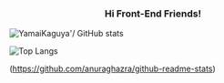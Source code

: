 <h3 align="center">Hi Front-End Friends!</h3>

![YamaiKaguya'/ GitHub stats](https://github-readme-stats.vercel.app/api?username=YamaiKaguya&show_icons=true&theme=radical&bg_color=00000000&text_color=a3a3a3&card_width=500)

![Top Langs](https://github-readme-stats.vercel.app/api/top-langs/?username=YamaiKaguya&layout=compact&bg_color=000000&text_color=ffffff&card_width=500)



(https://github.com/anuraghazra/github-readme-stats)


